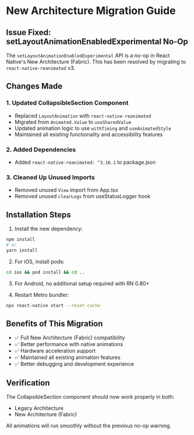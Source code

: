 # New Architecture Migration Guide

## Issue Fixed: setLayoutAnimationEnabledExperimental No-Op

The `setLayoutAnimationEnabledExperimental` API is a no-op in React Native's New Architecture (Fabric). This has been resolved by migrating to `react-native-reanimated` v3.

## Changes Made

### 1. Updated CollapsibleSection Component
- Replaced `LayoutAnimation` with `react-native-reanimated`
- Migrated from `Animated.Value` to `useSharedValue`
- Updated animation logic to use `withTiming` and `useAnimatedStyle`
- Maintained all existing functionality and accessibility features

### 2. Added Dependencies
- Added `react-native-reanimated: ^3.16.1` to package.json

### 3. Cleaned Up Unused Imports
- Removed unused `View` import from App.tsx
- Removed unused `clearLogs` from useStatusLogger hook

## Installation Steps

1. Install the new dependency:
```bash
npm install
# or
yarn install
```

2. For iOS, install pods:
```bash
cd ios && pod install && cd ..
```

3. For Android, no additional setup required with RN 0.80+

4. Restart Metro bundler:
```bash
npx react-native start --reset-cache
```

## Benefits of This Migration

- ✅ Full New Architecture (Fabric) compatibility
- ✅ Better performance with native animations
- ✅ Hardware acceleration support
- ✅ Maintained all existing animation features
- ✅ Better debugging and development experience

## Verification

The CollapsibleSection component should now work properly in both:
- Legacy Architecture
- New Architecture (Fabric)

All animations will run smoothly without the previous no-op warning.